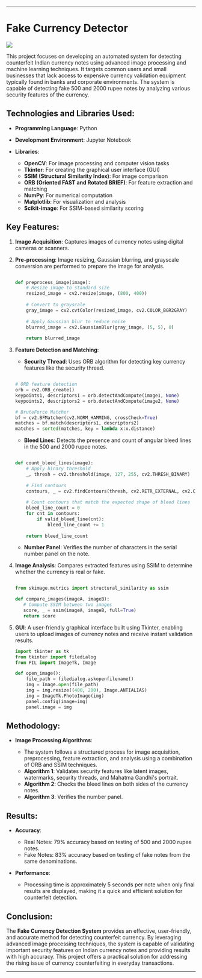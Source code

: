 
---

# **Fake Currency Detector**

<img src="https://media.giphy.com/media/v1.Y2lkPTc5MGI3NjExajF6M3I5cmlmdXhwZHN3bGF3aXRqZnV2amJlbnloNjZ4MTk4emUxaiZlcD12MV9zdGlja2Vyc19zZWFyY2gmY3Q9cw/hrQnFqUKTXwSSvH8AI/giphy.gif">

This project focuses on developing an automated system for detecting counterfeit Indian currency notes using advanced image processing and machine learning techniques. It targets common users and small businesses that lack access to expensive currency validation equipment typically found in banks and corporate environments. The system is capable of detecting fake 500 and 2000 rupee notes by analyzing various security features of the currency.

## Technologies and Libraries Used:

- **Programming Language**: Python

- **Development Environment**: Jupyter Notebook

- **Libraries**:

  - **OpenCV**: For image processing and computer vision tasks
  - **Tkinter**: For creating the graphical user interface (GUI)
  - **SSIM (Structural Similarity Index)**: For image comparison
  - **ORB (Oriented FAST and Rotated BRIEF)**: For feature extraction and matching
  - **NumPy**: For numerical computation
  - **Matplotlib**: For visualization and analysis
  - **Scikit-image**: For SSIM-based similarity scoring

## Key Features:

1. **Image Acquisition**: Captures images of currency notes using digital cameras or scanners.

2. **Pre-processing**: Image resizing, Gaussian blurring, and grayscale conversion are performed to prepare the image for analysis.

   ```python
   
   def preprocess_image(image):
       # Resize image to standard size
       resized_image = cv2.resize(image, (800, 400))
       
       # Convert to grayscale
       gray_image = cv2.cvtColor(resized_image, cv2.COLOR_BGR2GRAY)
       
       # Apply Gaussian blur to reduce noise
       blurred_image = cv2.GaussianBlur(gray_image, (5, 5), 0)
       
       return blurred_image
   ```
   
3. **Feature Detection and Matching**:

    - **Security Thread**: Uses ORB algorithm for detecting key currency features like the security thread. <br>
   ```python
   
   # ORB feature detection
   orb = cv2.ORB_create()
   keypoints1, descriptors1 = orb.detectAndCompute(image1, None)
   keypoints2, descriptors2 = orb.detectAndCompute(image2, None)
   
   # BruteForce Matcher
   bf = cv2.BFMatcher(cv2.NORM_HAMMING, crossCheck=True)
   matches = bf.match(descriptors1, descriptors2)
   matches = sorted(matches, key = lambda x:x.distance)
   ```
   
   - **Bleed Lines**: Detects the presence and count of angular bleed lines in the 500 and 2000 rupee notes.
     
     

   ```python
   
   def count_bleed_lines(image):
       # Apply binary threshold
       _, thresh = cv2.threshold(image, 127, 255, cv2.THRESH_BINARY)
       
       # Find contours
       contours, _ = cv2.findContours(thresh, cv2.RETR_EXTERNAL, cv2.CHAIN_APPROX_SIMPLE)
       
       # Count contours that match the expected shape of bleed lines
       bleed_line_count = 0
       for cnt in contours:
           if valid_bleed_line(cnt):
               bleed_line_count += 1
       
       return bleed_line_count
   ```
   
   - **Number Panel**: Verifies the number of characters in the serial number panel on the note.
     
     
5. **Image Analysis**: Compares extracted features using SSIM to determine whether the currency is real or fake.

    ```python
    
   from skimage.metrics import structural_similarity as ssim
   
   def compare_images(imageA, imageB):
       # Compute SSIM between two images
       score, _ = ssim(imageA, imageB, full=True)
       return score
   ```

6. **GUI**: A user-friendly graphical interface built using Tkinter, enabling users to upload images of currency notes and receive instant validation results.
   
   ```python
   import tkinter as tk
   from tkinter import filedialog
   from PIL import ImageTk, Image
   
   def open_image():
       file_path = filedialog.askopenfilename()
       img = Image.open(file_path)
       img = img.resize((400, 200), Image.ANTIALIAS)
       img = ImageTk.PhotoImage(img)
       panel.config(image=img)
       panel.image = img
   ```

## Methodology:

- **Image Processing Algorithms**:
  
  - The system follows a structured process for image acquisition, preprocessing, feature extraction, and analysis using a combination of ORB and SSIM techniques.
  - **Algorithm 1**: Validates security features like latent images, watermarks, security threads, and Mahatma Gandhi's portrait.
  - **Algorithm 2**: Checks the bleed lines on both sides of the currency notes.
  - **Algorithm 3**: Verifies the number panel.

## Results:

- **Accuracy**:
  
  - Real Notes: 79% accuracy based on testing of 500 and 2000 rupee notes.
  - Fake Notes: 83% accuracy based on testing of fake notes from the same denominations.
  
- **Performance**:
  
  - Processing time is approximately 5 seconds per note when only final results are displayed, making it a quick and efficient solution for counterfeit detection.

## Conclusion:

The **Fake Currency Detection System** provides an effective, user-friendly, and accurate method for detecting counterfeit currency. By leveraging advanced image processing techniques, the system is capable of validating important security features on Indian currency notes and providing results with high accuracy. This project offers a practical solution for addressing the rising issue of currency counterfeiting in everyday transactions.

---

